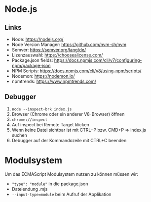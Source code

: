 # Node.js

## Links
* Node: https://nodejs.org/
* Node Version Manager: https://github.com/nvm-sh/nvm
* Semver: https://semver.org/lang/de/
* Lizenzauswahl: https://choosealicense.com/
* Package.json fields: https://docs.npmjs.com/cli/v7/configuring-npm/package-json
* NPM Scripts: https://docs.npmjs.com/cli/v8/using-npm/scripts/
* Nodemon: https://nodemon.io/
* npmtrends: https://www.npmtrends.com/

## Debugger

1. `node --inspect-brk index.js`
2. Browser (Chrome oder ein anderer V8-Browser) öffnen
3. `chrome://inspect`
4. Auf inspect bei Remote Target klicken
5. Wenn keine Datei sichtbar ist mit CTRL+P bzw. CMD+P => index.js suchen
6. Debugger auf der Kommandozeile mit CTRL+C beenden

# Modulsystem
Um das ECMAScript Modulsystem nutzen zu können müssen wir:

* `"type": "module"` in die package.json
* Dateiendung .mjs
* `--input-type=module` beim Aufruf der Applikation
